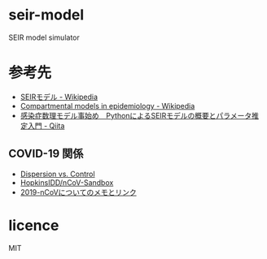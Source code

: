 # seir-model
SEIR model simulator


# 参考先

- [SEIRモデル \- Wikipedia](https://ja.wikipedia.org/wiki/SEIR%E3%83%A2%E3%83%87%E3%83%AB)
- [Compartmental models in epidemiology \- Wikipedia](https://en.wikipedia.org/wiki/Epidemic_model#The_SEIR_Model)
- [感染症数理モデル事始め　PythonによるSEIRモデルの概要とパラメータ推定入門 \- Qiita](https://qiita.com/Student-M/items/4e3e286bf08b7320b665)

## COVID-19 関係

- [Dispersion vs\. Control](https://hopkinsidd.github.io/nCoV-Sandbox/DispersionExploration.html)
- [HopkinsIDD/nCoV\-Sandbox](https://github.com/HopkinsIDD/nCoV-Sandbox)
- [2019\-nCoVについてのメモとリンク](http://minato.sip21c.org/2019-nCoV-im3r.html#WHYCLUSTER)

# licence 
MIT

